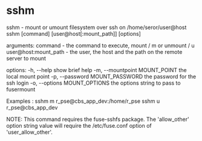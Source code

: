 # sshm

sshm - mount or umount filesystem over ssh on /home/seror/user@host
sshm [command] [user@host[:mount_path]] [options]

arguments:
command - the command to execute, mount / m or unmount / u
user@host:mount_path - the user, the host and the path on the remote server to mount

options:
-h, --help show brief help
-m, --mountpoint MOUNT_POINT the local mount point
-p, --password MOUNT_PASSWORD the password for the ssh login
-o, --options MOUNT_OPTIONS the options string to pass to fusermount

Examples :
sshm m r_pse@cbs_app_dev:/home/r_pse
sshm u r_pse@cbs_app_dev

NOTE: 
This command requires the fuse-sshfs package.
The 'allow_other' option string value will require the /etc/fuse.conf option of 'user_allow_other'.
